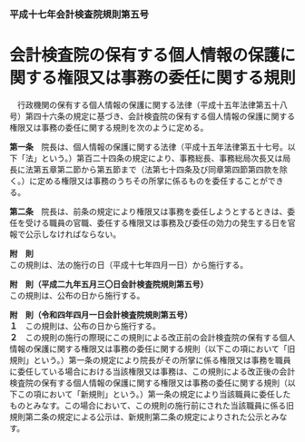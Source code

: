 ### 平成十七年会計検査院規則第五号  
# 会計検査院の保有する個人情報の保護に関する権限又は事務の委任に関する規則  
　行政機関の保有する個人情報の保護に関する法律（平成十五年法律第五十八号）第四十六条の規定に基づき、会計検査院の保有する個人情報の保護に関する権限又は事務の委任に関する規則を次のように定める。  
  
**第一条**　院長は、個人情報の保護に関する法律（平成十五年法律第五十七号。以下「法」という。）第百二十四条の規定により、事務総長、事務総局次長又は局長に法第五章第二節から第五節まで（法第七十四条及び同章第四節第四款を除く。）に定める権限又は事務のうちその所掌に係るものを委任することができる。  
  
**第二条**　院長は、前条の規定により権限又は事務を委任しようとするときは、委任を受ける職員の官職、委任する権限又は事務及び委任の効力の発生する日を官報で公示しなければならない。  
  
**附　則**  
この規則は、法の施行の日（平成十七年四月一日）から施行する。  
  
**附　則（平成二九年五月三〇日会計検査院規則第五号）**  
この規則は、公布の日から施行する。  
  
**附　則（令和四年四月一日会計検査院規則第五号）**  
**１**　この規則は、公布の日から施行する。  
**２**　この規則の施行の際現にこの規則による改正前の会計検査院の保有する個人情報の保護に関する権限又は事務の委任に関する規則（以下この項において「旧規則」という。）第一条の規定により院長がその所掌に係る権限又は事務を職員に委任している場合における当該権限又は事務は、この規則による改正後の会計検査院の保有する個人情報の保護に関する権限又は事務の委任に関する規則（以下この項において「新規則」という。）第一条の規定により当該職員に委任したものとみなす。この場合において、この規則の施行前にされた当該職員に係る旧規則第二条の規定による公示は、新規則第二条の規定によりされた公示とみなす。  
  
